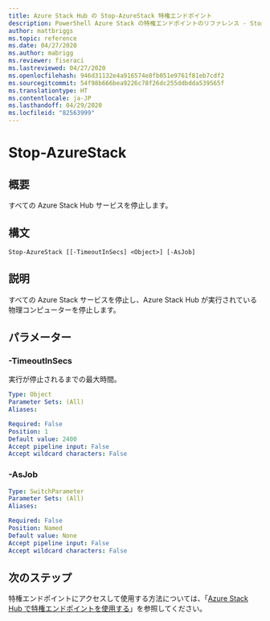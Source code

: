 ```yaml
---
title: Azure Stack Hub の Stop-AzureStack 特権エンドポイント
description: PowerShell Azure Stack の特権エンドポイントのリファレンス - Stop-AzureStack
author: mattbriggs
ms.topic: reference
ms.date: 04/27/2020
ms.author: mabrigg
ms.reviewer: fiseraci
ms.lastreviewed: 04/27/2020
ms.openlocfilehash: 946d31132e4a916574e8fb051e9761f81eb7cdf2
ms.sourcegitcommit: 54f98b666bea9226c78f26dc255ddbdda539565f
ms.translationtype: HT
ms.contentlocale: ja-JP
ms.lasthandoff: 04/29/2020
ms.locfileid: "82563999"
---
```

# <a name="stop-azurestack"></a>Stop-AzureStack

## <a name="synopsis"></a>概要
すべての Azure Stack Hub サービスを停止します。

## <a name="syntax"></a>構文

```
Stop-AzureStack [[-TimeoutInSecs] <Object>] [-AsJob]
```

## <a name="description"></a>説明
すべての Azure Stack サービスを停止し、Azure Stack Hub が実行されている物理コンピューターを停止します。

## <a name="parameters"></a>パラメーター

### <a name="-timeoutinsecs"></a>-TimeoutInSecs
実行が停止されるまでの最大時間。

```yaml
Type: Object
Parameter Sets: (All)
Aliases:

Required: False
Position: 1
Default value: 2400
Accept pipeline input: False
Accept wildcard characters: False
```

### <a name="-asjob"></a>-AsJob


```yaml
Type: SwitchParameter
Parameter Sets: (All)
Aliases:

Required: False
Position: Named
Default value: None
Accept pipeline input: False
Accept wildcard characters: False
```

## <a name="next-steps"></a>次のステップ

特権エンドポイントにアクセスして使用する方法については、「[Azure Stack Hub で特権エンドポイントを使用する](https://docs.microsoft.com/azure-stack/operator/azure-stack-privileged-endpoint)」を参照してください。
